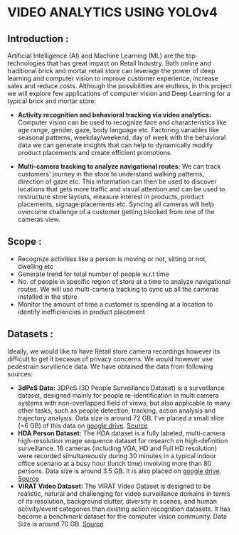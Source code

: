# VIDEO ANALYTICS USING YOLOv4

## **Introduction  :**

Artificial Intelligence (AI) and Machine Learning (ML) are the top technologies that has great impact on Retail Industry. Both online and traditional brick and mortar retail store can leverage the power of deep learning and computer vision to improve customer experience, increase sales and reduce costs.
Although the possibilities are endless, in this project we will explore few applications of computer vision and Deep Learning for a typical brick and mortar store:

- **Activity recognition and behavioral tracking via video analytics:**
Computer vision can be used to recognize face and characteristics like age range, gender, gaze, body language etc. Factoring variables like seasonal patterns, weekday/weekend, day of week with the behavioral data we can generate insights that can help to dynamically modify product placements and create efficient promotions.

- **Multi-camera tracking to analyze navigational routes:**
We can track customers' journey in the store to understand walking patterns, direction of gaze etc. This information can then be used to discover locations that gets more traffic and visual attention and can be used to restructure store layouts, measure interest in products, product placements, signage placements etc. Syncing all cameras will help overcome challenge of a customer getting blocked from one of the cameras view.

## **Scope  :** 
- Recognize activities like a person is moving or not, sitting or not, dwelling etc
- Generate trend for total number of people w.r.t time
- No. of people in specific region of store at a time to analyze navigational routes. We will use multi-camera tracking to sync up all the cameras installed in the store
- Monitor the amount of time a customer is spending at a location to identify inefficiencies in product placement

## **Datasets  :**
Ideally, we would like to have Retail store camera recordings however its difficult to get it becasue of privacy concerns. We would however use pedestrain survilience data. We have obtained the data from following sources:
- **3dPeS Data:** 3DPeS (3D People Surveillance Dataset) is a surveillance dataset, designed mainly for people re-identification in multi camera systems with non-overlapped field of views, but also applicable to many other tasks, such as people detection, tracking, action analysis and trajectory analysis.
Data size is around 72 GB. I've placed a small slice (~6 GB) of this data on [google drive](https://drive.google.com/open?id=1dXcLk2FqDz53d_u-en4fU2lu7-FVx4M_ "google drive").
[Source](https://aimagelab.ing.unimore.it/imagelab/datasets.asp "Source")
- **HDA Person Dataset:** The HDA dataset is a fully labeled, multi-camera high-resolution image sequence dataset for research on high-definition surveillance. 18 cameras (including VGA, HD and Full HD resolution) were recorded simultaneously during 30 minutes in a typical indoor office scenario at a busy hour (lunch time) involving more than 80 persons.
Data size is around 3.5 GB. It is also placed on [google drive](https://drive.google.com/open?id=1WFGPn0SIaVfdeKttiW5jcJ0HhH6o2rCa "google drive").
 [Source](http://vislab.isr.ist.utl.pt/hda-dataset/ "Source")
- **VIRAT Video Dataset:** The VIRAT Video Dataset is designed to be realistic, natural and challenging for video surveillance domains in terms of its resolution, background clutter, diversity in scenes, and human activity/event categories than existing action recognition datasets. It has become a benchmark dataset for the computer vision community. 
Data Size is around 70 GB.
[Source](https://viratdata.org/ "Source")
